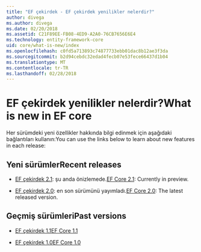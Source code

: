 ```yaml
---
title: "EF çekirdek - EF çekirdek yenilikler nelerdir?"
author: divega
ms.author: divega
ms.date: 02/20/2018
ms.assetid: C21F89EE-FB08-4ED9-A2A0-76CB7656E6E4
ms.technology: entity-framework-core
uid: core/what-is-new/index
ms.openlocfilehash: c0fd5a713893c74877733ebb01dac8b12ae3f3da
ms.sourcegitcommit: b2d94cebdc32edad4fecb07e53fece66437d1b04
ms.translationtype: MT
ms.contentlocale: tr-TR
ms.lasthandoff: 02/28/2018
---
```

# <a name="what-is-new-in-ef-core"></a><span data-ttu-id="f42b7-102">EF çekirdek yenilikler nelerdir?</span><span class="sxs-lookup"><span data-stu-id="f42b7-102">What is new in EF core</span></span>

<span data-ttu-id="f42b7-103">Her sürümdeki yeni özellikler hakkında bilgi edinmek için aşağıdaki bağlantıları kullanın:</span><span class="sxs-lookup"><span data-stu-id="f42b7-103">You can use the links below to learn about new features in each release:</span></span>

## <a name="recent-releases"></a><span data-ttu-id="f42b7-104">Yeni sürümler</span><span class="sxs-lookup"><span data-stu-id="f42b7-104">Recent releases</span></span>

- <span data-ttu-id="f42b7-105">[EF çekirdek 2.1](xref:core/what-is-new/ef-core-2.1): şu anda önizlemede.</span><span class="sxs-lookup"><span data-stu-id="f42b7-105">[EF Core 2.1](xref:core/what-is-new/ef-core-2.1): Currently in preview.</span></span>

- <span data-ttu-id="f42b7-106">[EF çekirdek 2.0](xref:core/what-is-new/ef-core-2.0): en son sürümünü yayımladı.</span><span class="sxs-lookup"><span data-stu-id="f42b7-106">[EF Core 2.0](xref:core/what-is-new/ef-core-2.0): The latest released version.</span></span>

## <a name="past-versions"></a><span data-ttu-id="f42b7-107">Geçmiş sürümleri</span><span class="sxs-lookup"><span data-stu-id="f42b7-107">Past versions</span></span>

- [<span data-ttu-id="f42b7-108">EF çekirdek 1.1</span><span class="sxs-lookup"><span data-stu-id="f42b7-108">EF Core 1.1</span></span>](xref:core/what-is-new/ef-core-1.1)

- [<span data-ttu-id="f42b7-109">EF çekirdek 1.0</span><span class="sxs-lookup"><span data-stu-id="f42b7-109">EF Core 1.0</span></span>](xref:core/what-is-new/ef-core-1.0)
